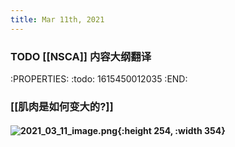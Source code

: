 ```yaml
---
title: Mar 11th, 2021
---
```


### TODO [[NSCA]] 内容大纲翻译
:PROPERTIES:
:todo: 1615450012035
:END:
### [[肌肉是如何变大的?]]
#### ![2021_03_11_image.png](https://cdn.logseq.com/%2Fd17d09c9-75d5-499c-b3de-25e01e9744615430ae43-5388-4cc8-816a-a7e9ce0bcb002021_03_11_image.png?Expires=4769062035&Signature=Z8AAr1C5IpBEdTIg2sSzA9bfZywbvtLF5jBSftsAzRvmc9wRWug1KeB7akVDPbuHqsTn9uwPBqBR6XK1lEUUlnfYEsdnVlNcc4my5LwQbnlnbnbtc-6HoIYxFTv0U0zpAbJ0gyvQev3IeTy~~MtQS~fdb3BMpxtnrRnqrN7s8n6RSYwN19tfRyxLFtNbcugbC~3g~3q5GvRkRsSm57905W5PPTu~awOoG~LHjCx2cFB835v-YBN1~Ms4IBMqBOvXNI~7KAMdLjpb7NxvapisXQRpgFd2xoRlxyhYVa1i8dTjbPfTVzk3oiSFd4RJHVd7bNiAgoq9Ak9dG9~A5pEs~w__&Key-Pair-Id=APKAJE5CCD6X7MP6PTEA){:height 254, :width 354}
####
